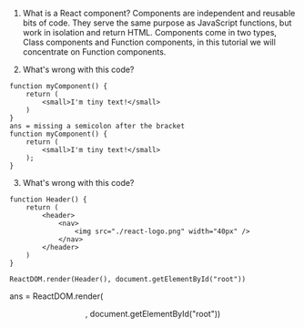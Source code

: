 1. What is a React component?
   Components are independent and reusable bits of code. They serve the same purpose as JavaScript functions, but work in isolation and return HTML. Components come in two types, Class components and Function components, in this tutorial we will concentrate on Function components.

2. What's wrong with this code?

```
function myComponent() {
    return (
        <small>I'm tiny text!</small>
    )
}
ans = missing a semicolon after the bracket
function myComponent() {
    return (
        <small>I'm tiny text!</small>
    );
}
```

3. What's wrong with this code?

```
function Header() {
    return (
        <header>
            <nav>
                <img src="./react-logo.png" width="40px" />
            </nav>
        </header>
    )
}

ReactDOM.render(Header(), document.getElementById("root"))
```

ans = ReactDOM.render(<Header />, document.getElementById("root"))
